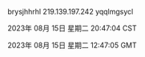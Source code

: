 brysjhhrhl 219.139.197.242 yqqlmgsycl

2023年 08月 15日 星期二 20:47:04 CST

2023年 08月 15日 星期二 12:47:05 GMT
